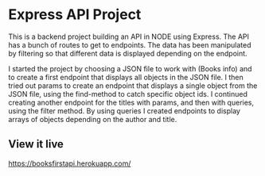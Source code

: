 # Express API Project

This is a backend project building an API in NODE using Express. The API has a bunch of routes to get to endpoints. The data has been manipulated by filtering so that different data is displayed depending on the endpoint.

I started the project by choosing a JSON file to work with (Books info) and to create a first endpoint that displays all objects in the JSON file. I then tried out params to create an endpoint that displays a single object from the JSON file, using the find-method to catch specific object ids. I continued creating another endpoint for the titles with params, and then with queries, using the filter method. By using queries I created endpoints to display arrays of objects depending on the author and title.


## View it live

https://booksfirstapi.herokuapp.com/
